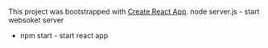 This project was bootstrapped with [Create React App](https://github.com/facebookincubator/create-react-app).
    node server.js - start websoket server
  - npm start - start react app
